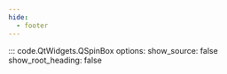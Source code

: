 ```yaml
---
hide:
  - footer
---
```


::: code.QtWidgets.QSpinBox
    options:
        show_source: false
        show_root_heading: false
